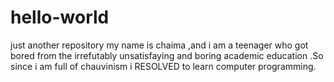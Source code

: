 # hello-world
just another repository
my name is chaima ,and i am a teenager who got bored from the irrefutably unsatisfaying and boring academic education .So since i am full of chauvinism i RESOLVED to learn computer programming.
